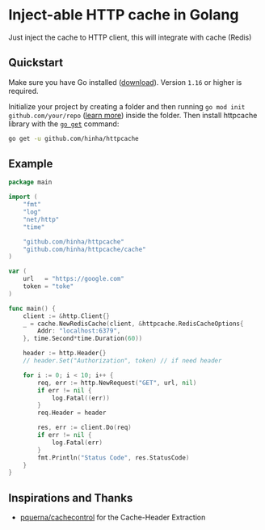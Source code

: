 # Inject-able HTTP cache in Golang
 Just inject the cache to HTTP client, this will integrate with cache (Redis)

## Quickstart

Make sure you have Go installed ([download](https://golang.org/dl/)). Version `1.16` or higher is required.

Initialize your project by creating a folder and then running `go mod init github.com/your/repo` ([learn more](https://blog.golang.org/using-go-modules)) inside the folder. Then install httpcache library with the [`go get`](https://golang.org/cmd/go/#hdr-Add_dependencies_to_current_module_and_install_them) command:

```sh
go get -u github.com/hinha/httpcache
```

## Example
```go
package main

import (
	"fmt"
	"log"
	"net/http"
	"time"

	"github.com/hinha/httpcache"
	"github.com/hinha/httpcache/cache"
)

var (
	url   = "https://google.com"
	token = "toke"
)

func main() {
	client := &http.Client{}
	_ = cache.NewRedisCache(client, &httpcache.RedisCacheOptions{
		Addr: "localhost:6379",
	}, time.Second*time.Duration(60))

	header := http.Header{}
	// header.Set("Authorization", token) // if need header

	for i := 0; i < 10; i++ {
		req, err := http.NewRequest("GET", url, nil)
		if err != nil {
			log.Fatal((err))
		}
		req.Header = header

		res, err := client.Do(req)
		if err != nil {
			log.Fatal(err)
		}
		fmt.Println("Status Code", res.StatusCode)
	}
}
```

## Inspirations and Thanks
- [pquerna/cachecontrol](https://github.com/pquerna/cachecontrol) for the Cache-Header Extraction